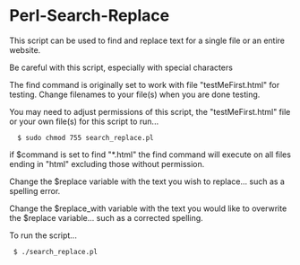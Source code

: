 # Perl-Search-Replace

This script can be used to find and replace text for a single file or an entire website.

Be careful with this script, especially with special characters

The find command is originally set to work with file "testMeFirst.html" for testing. Change filenames to your file(s) when you are done testing.

You may need to adjust permissions of this script, the "testMeFirst.html" file or your own file(s) for this script to run... 

      $ sudo chmod 755 search_replace.pl

if $command is set to find "*.html" the find command will execute on all files ending in "html"  excluding those without permission.

Change the $replace variable with the text you wish to replace... such as a spelling error.

Change the $replace_with variable with the text you would like to overwrite the $replace variable... such as a corrected spelling.

To run the script...
            
     $ ./search_replace.pl
